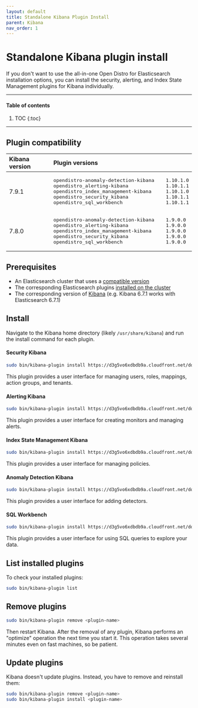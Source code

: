 ```yaml
---
layout: default
title: Standalone Kibana Plugin Install
parent: Kibana
nav_order: 1
---
```


# Standalone Kibana plugin install

If you don't want to use the all-in-one Open Distro for Elasticsearch installation options, you can install the security, alerting, and Index State Management plugins for Kibana individually.

---

#### Table of contents
1. TOC
{:toc}


---

## Plugin compatibility

<table>
  <thead style="text-align: left">
    <tr>
      <th>Kibana version</th>
      <th>Plugin versions</th>
    </tr>
  </thead>
  <tbody>
  <tr>
    <td>7.9.1</td>
    <td>
      <pre>opendistro-anomaly-detection-kibana    1.10.1.0
opendistro_alerting-kibana             1.10.1.1
opendistro_index_management-kibana     1.10.1.0
opendistro_security_kibana             1.10.1.1
opendistro_sql_workbench               1.10.1.1
</pre>
    </td>
  </tr>
  <tr>
    <td>7.8.0</td>
    <td>
      <pre>opendistro-anomaly-detection-kibana    1.9.0.0
opendistro_alerting-kibana             1.9.0.0
opendistro_index_management-kibana     1.9.0.0
opendistro_security_kibana             1.9.0.0
opendistro_sql_workbench               1.9.0.0
</pre>
    </td>
  </tr>
  </tbody>
</table>

## Prerequisites

- An Elasticsearch cluster that uses a [compatible version](../../../version-history)
- The corresponding Elasticsearch plugins [installed on the cluster](../../install/plugins)
- The corresponding version of [Kibana](../) (e.g. Kibana 6.7.1 works with Elasticsearch 6.7.1)


## Install

Navigate to the Kibana home directory (likely `/usr/share/kibana`) and run the install command for each plugin.


#### Security Kibana

```bash
sudo bin/kibana-plugin install https://d3g5vo6xdbdb9a.cloudfront.net/downloads/kibana-plugins/opendistro-security/opendistro_security_kibana_plugin-{{site.odfe_version}}.1.zip
```

This plugin provides a user interface for managing users, roles, mappings, action groups, and tenants.


#### Alerting Kibana

```bash
sudo bin/kibana-plugin install https://d3g5vo6xdbdb9a.cloudfront.net/downloads/kibana-plugins/opendistro-alerting/opendistro-alerting-{{site.odfe_version}}.1.zip
```

This plugin provides a user interface for creating monitors and managing alerts.


#### Index State Management Kibana

```bash
sudo bin/kibana-plugin install https://d3g5vo6xdbdb9a.cloudfront.net/downloads/kibana-plugins/opendistro-index-management/opendistro_index_management_kibana-{{site.odfe_version}}.0.zip
```

This plugin provides a user interface for managing policies.


#### Anomaly Detection Kibana

```bash
sudo bin/kibana-plugin install https://d3g5vo6xdbdb9a.cloudfront.net/downloads/kibana-plugins/opendistro-anomaly-detection/opendistro-anomaly-detection-kibana-{{site.odfe_version}}.0.zip
```

This plugin provides a user interface for adding detectors.


#### SQL Workbench

```bash
sudo bin/kibana-plugin install https://d3g5vo6xdbdb9a.cloudfront.net/downloads/kibana-plugins/opendistro-sql-workbench/opendistro-sql-workbench-{{site.odfe_version}}.1.zip
```

This plugin provides a user interface for using SQL queries to explore your data.


## List installed plugins

To check your installed plugins:

```bash
sudo bin/kibana-plugin list
```


## Remove plugins

```bash
sudo bin/kibana-plugin remove <plugin-name>
```

Then restart Kibana. After the removal of any plugin, Kibana performs an "optimize" operation the next time you start it. This operation takes several minutes even on fast machines, so be patient.


## Update plugins

Kibana doesn't update plugins. Instead, you have to remove and reinstall them:

```bash
sudo bin/kibana-plugin remove <plugin-name>
sudo bin/kibana-plugin install <plugin-name>
```

